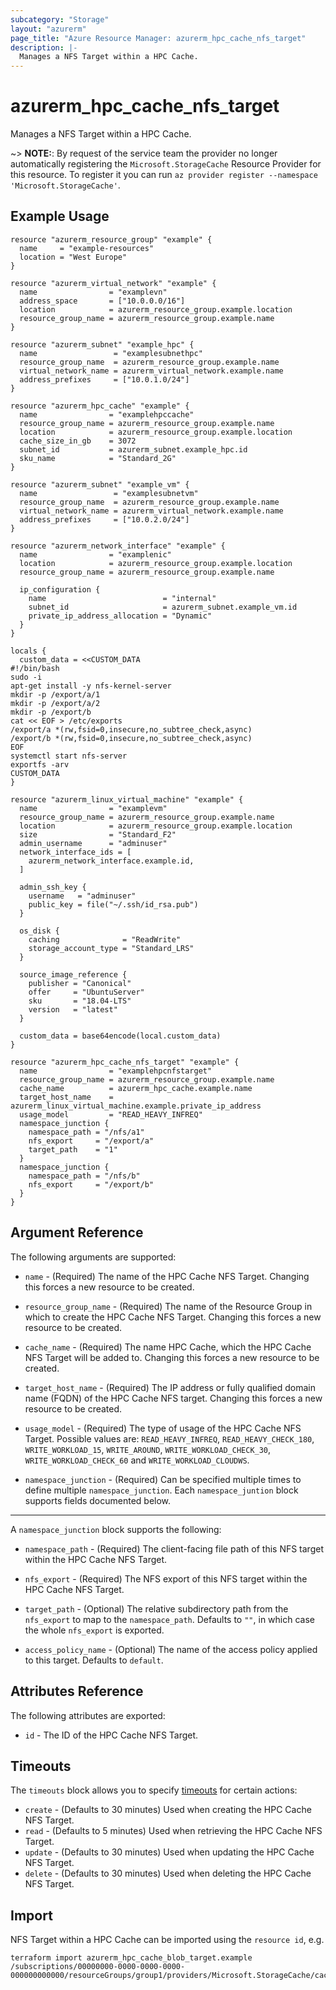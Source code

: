 ```yaml
---
subcategory: "Storage"
layout: "azurerm"
page_title: "Azure Resource Manager: azurerm_hpc_cache_nfs_target"
description: |-
  Manages a NFS Target within a HPC Cache.
---
```


# azurerm_hpc_cache_nfs_target

Manages a NFS Target within a HPC Cache.

~> **NOTE:**: By request of the service team the provider no longer automatically registering the `Microsoft.StorageCache` Resource Provider for this resource. To register it you can run `az provider register --namespace 'Microsoft.StorageCache'`.

## Example Usage

```hcl
resource "azurerm_resource_group" "example" {
  name     = "example-resources"
  location = "West Europe"
}

resource "azurerm_virtual_network" "example" {
  name                = "examplevn"
  address_space       = ["10.0.0.0/16"]
  location            = azurerm_resource_group.example.location
  resource_group_name = azurerm_resource_group.example.name
}

resource "azurerm_subnet" "example_hpc" {
  name                 = "examplesubnethpc"
  resource_group_name  = azurerm_resource_group.example.name
  virtual_network_name = azurerm_virtual_network.example.name
  address_prefixes     = ["10.0.1.0/24"]
}

resource "azurerm_hpc_cache" "example" {
  name                = "examplehpccache"
  resource_group_name = azurerm_resource_group.example.name
  location            = azurerm_resource_group.example.location
  cache_size_in_gb    = 3072
  subnet_id           = azurerm_subnet.example_hpc.id
  sku_name            = "Standard_2G"
}

resource "azurerm_subnet" "example_vm" {
  name                 = "examplesubnetvm"
  resource_group_name  = azurerm_resource_group.example.name
  virtual_network_name = azurerm_virtual_network.example.name
  address_prefixes     = ["10.0.2.0/24"]
}

resource "azurerm_network_interface" "example" {
  name                = "examplenic"
  location            = azurerm_resource_group.example.location
  resource_group_name = azurerm_resource_group.example.name

  ip_configuration {
    name                          = "internal"
    subnet_id                     = azurerm_subnet.example_vm.id
    private_ip_address_allocation = "Dynamic"
  }
}

locals {
  custom_data = <<CUSTOM_DATA
#!/bin/bash
sudo -i 
apt-get install -y nfs-kernel-server
mkdir -p /export/a/1
mkdir -p /export/a/2
mkdir -p /export/b
cat << EOF > /etc/exports
/export/a *(rw,fsid=0,insecure,no_subtree_check,async)
/export/b *(rw,fsid=0,insecure,no_subtree_check,async)
EOF
systemctl start nfs-server
exportfs -arv
CUSTOM_DATA
}

resource "azurerm_linux_virtual_machine" "example" {
  name                = "examplevm"
  resource_group_name = azurerm_resource_group.example.name
  location            = azurerm_resource_group.example.location
  size                = "Standard_F2"
  admin_username      = "adminuser"
  network_interface_ids = [
    azurerm_network_interface.example.id,
  ]

  admin_ssh_key {
    username   = "adminuser"
    public_key = file("~/.ssh/id_rsa.pub")
  }

  os_disk {
    caching              = "ReadWrite"
    storage_account_type = "Standard_LRS"
  }

  source_image_reference {
    publisher = "Canonical"
    offer     = "UbuntuServer"
    sku       = "18.04-LTS"
    version   = "latest"
  }

  custom_data = base64encode(local.custom_data)
}

resource "azurerm_hpc_cache_nfs_target" "example" {
  name                = "examplehpcnfstarget"
  resource_group_name = azurerm_resource_group.example.name
  cache_name          = azurerm_hpc_cache.example.name
  target_host_name    = azurerm_linux_virtual_machine.example.private_ip_address
  usage_model         = "READ_HEAVY_INFREQ"
  namespace_junction {
    namespace_path = "/nfs/a1"
    nfs_export     = "/export/a"
    target_path    = "1"
  }
  namespace_junction {
    namespace_path = "/nfs/b"
    nfs_export     = "/export/b"
  }
}
```

## Argument Reference

The following arguments are supported:

* `name` - (Required) The name of the HPC Cache NFS Target. Changing this forces a new resource to be created.

* `resource_group_name` - (Required) The name of the Resource Group in which to create the HPC Cache NFS Target. Changing this forces a new resource to be created.

* `cache_name` - (Required) The name HPC Cache, which the HPC Cache NFS Target will be added to. Changing this forces a new resource to be created.

* `target_host_name` - (Required) The IP address or fully qualified domain name (FQDN) of the HPC Cache NFS target. Changing this forces a new resource to be created.

* `usage_model` - (Required) The type of usage of the HPC Cache NFS Target. Possible values are: `READ_HEAVY_INFREQ`, `READ_HEAVY_CHECK_180`, `WRITE_WORKLOAD_15`, `WRITE_AROUND`, `WRITE_WORKLOAD_CHECK_30`, `WRITE_WORKLOAD_CHECK_60` and `WRITE_WORKLOAD_CLOUDWS`.

* `namespace_junction` - (Required) Can be specified multiple times to define multiple `namespace_junction`. Each `namespace_juntion` block supports fields documented below.

---

A `namespace_junction` block supports the following:

* `namespace_path` - (Required) The client-facing file path of this NFS target within the HPC Cache NFS Target.

* `nfs_export` - (Required) The NFS export of this NFS target within the HPC Cache NFS Target.

* `target_path` - (Optional) The relative subdirectory path from the `nfs_export` to map to the `namespace_path`. Defaults to `""`, in which case the whole `nfs_export` is exported.

* `access_policy_name` - (Optional) The name of the access policy applied to this target. Defaults to `default`.

## Attributes Reference

The following attributes are exported:

* `id` - The ID of the HPC Cache NFS Target.

## Timeouts

The `timeouts` block allows you to specify [timeouts](https://www.terraform.io/docs/configuration/resources.html#timeouts) for certain actions:

* `create` - (Defaults to 30 minutes) Used when creating the HPC Cache NFS Target.
* `read` - (Defaults to 5 minutes) Used when retrieving the HPC Cache NFS Target.
* `update` - (Defaults to 30 minutes) Used when updating the HPC Cache NFS Target.
* `delete` - (Defaults to 30 minutes) Used when deleting the HPC Cache NFS Target.

## Import

NFS Target within a HPC Cache can be imported using the `resource id`, e.g.

```shell
terraform import azurerm_hpc_cache_blob_target.example /subscriptions/00000000-0000-0000-0000-000000000000/resourceGroups/group1/providers/Microsoft.StorageCache/caches/cache1/storageTargets/target1
```
